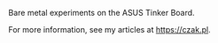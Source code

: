 Bare metal experiments on the ASUS Tinker Board.

For more information, see my articles at https://czak.pl.
